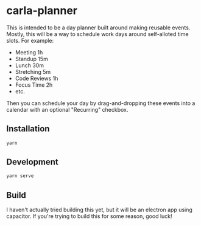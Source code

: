 # carla-planner

This is intended to be a day planner built around making reusable events.
Mostly, this will be a way to schedule work days around self-alloted time slots. For example:

- Meeting 1h
- Standup 15m
- Lunch 30m
- Stretching 5m
- Code Reviews 1h
- Focus Time 2h
- etc.

Then you can schedule your day by drag-and-dropping these events into a calendar with an optional "Recurring" checkbox.

## Installation

```bash
yarn
```

## Development

```bash
yarn serve
```

## Build

I haven't actually tried building this yet, but it will be an electron app using capacitor.
If you're trying to build this for some reason, good luck!
